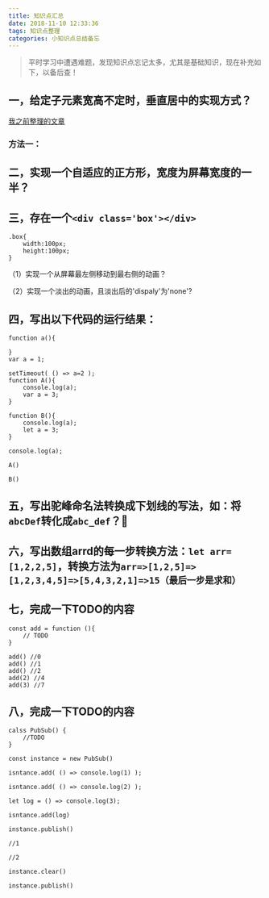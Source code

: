 ```yaml
---
title: 知识点汇总
date: 2018-11-10 12:33:36
tags: 知识点整理
categories: 小知识点总结备忘
---
```


> 平时学习中遭遇难题，发现知识点忘记太多，尤其是基础知识，现在补充如下，以备后查！

## 一，给定子元素宽高不定时，垂直居中的实现方式？


[我之前整理的文章](https://www.jianshu.com/p/e6d21542c81b)
### 方法一：






## 二，实现一个自适应的正方形，宽度为屏幕宽度的一半？

## 三，存在一个`<div class='box'></div>`
```
.box{
    width:100px;
    height:100px;
}
```
（1）实现一个从屏幕最左侧移动到最右侧的动画？

（2）实现一个淡出的动画，且淡出后的'dispaly'为'none'?

## 四，写出以下代码的运行结果：
```
function a(){

}
var a = 1;

setTimeout( () => a=2 );
function A(){
    console.log(a);
    var a = 3;
}

function B(){
    console.log(a);
    let a = 3;
}

console.log(a);

A()

B()
```

## 五，写出驼峰命名法转换成下划线的写法，如：将`abcDef`转化成`abc_def`？

## 六，写出数组arrd的每一步转换方法：`let arr=[1,2,2,5]`，转换方法为`arr=>[1,2,5]=>[1,2,3,4,5]=>[5,4,3,2,1]=>15（最后一步是求和）`

## 七，完成一下TODO的内容
```
const add = function (){
    // TODO
}

add() //0
add() //1
add() //2
add(2) //4
add(3) //7
```

## 八，完成一下TODO的内容
```
calss PubSub() {
    //TODO
}

const instance = new PubSub()

isntance.add( () => console.log(1) );

isntance.add( () => console.log(2) );

let log = () => console.log(3);

isntance.add(log)

instance.publish()

//1

//2

instance.clear()

instance.publish()

```